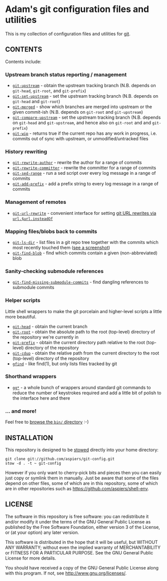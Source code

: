 # Adam's git configuration files and utilities

This is my collection of configuration files and utilities for
[git](http://git-scm.com/).

## CONTENTS

Contents include:

### Upstream branch status reporting / management

* [`git-upstream`](https://github.com/aspiers/git-config/blob/master/bin/git-upstream) - obtain the upstream tracking branch (N.B. depends on `git-head`, `git-root`, and `git-prefix`)
* [`git-set-upstream`](https://github.com/aspiers/git-config/blob/master/bin/git-set-upstream) - set the upstream tracking branch (N.B. depends on `git-head` and `git-root`)
* [`git-merged`](https://github.com/aspiers/git-config/blob/master/bin/git-merged) - show which branches are merged into upstream or the given commit-ish (N.B. depends on `git-root` and `git-upstream`)
* [`git-compare-upstream`](https://github.com/aspiers/git-config/blob/master/bin/git-compare-upstream) - set the upstream tracking branch (N.B. depends on `git-head` and `git-upstream`, and hence also on `git-root` and and `git-prefix`)
* [`git-wip`](https://github.com/aspiers/git-config/blob/master/bin/git-wip) - returns true if the current repo has any work in progress, i.e. commits out of sync with upstream, or unmodified/untracked files

### History rewriting

* [`git-rewrite-author`](https://github.com/aspiers/git-config/blob/master/bin/git-rewrite-author) - rewrite the author for a range of commits
* [`git-rewrite-committer`](https://github.com/aspiers/git-config/blob/master/bin/git-rewrite-committer) - rewrite the committer for a range of commits
* [`git-sed-range`](https://github.com/aspiers/git-config/blob/master/bin/git-sed-range) - run a sed script over every log message in a range of commits
* [`git-add-prefix`](https://github.com/aspiers/git-config/blob/master/bin/git-add-prefix) - add a prefix string to every log message in a range of commits

### Management of remotes

* [`git-url-rewrite`](https://github.com/aspiers/git-config/blob/master/bin/git-url-rewrite) - convenient interface for setting [git URL rewrites via `url.$url.insteadOf`](http://qa-rockstar.livejournal.com/9961.html)

### Mapping files/blobs back to commits

* [`git-ls-dir`](https://github.com/aspiers/git-config/blob/master/bin/git-ls-dir) - list files in a git repo tree together with the commits which most recently touched them ([see a screenshot](http://stackoverflow.com/a/8774800/179332))
* [`git-find-blob`](https://github.com/aspiers/git-config/blob/master/bin/git-find-blob) - find which commits contain a given (non-abbreviated) blob

### Sanity-checking submodule references

* [`git-find-missing-submodule-commits`](https://github.com/aspiers/git-config/blob/master/bin/git-find-missing-submodule-commits) - find dangling references to submodule commits

### Helper scripts

Little shell wrappers to make the git porcelain and higher-level scripts a little more beautiful.

* [`git-head`](https://github.com/aspiers/git-config/blob/master/bin/git-head) - obtain the current branch
* [`git-root`](https://github.com/aspiers/git-config/blob/master/bin/git-root) - obtain the absolute path to the root (top-level) directory of the repository we're currently in
* [`git-prefix`](https://github.com/aspiers/git-config/blob/master/bin/git-prefix) - obtain the current directory path relative to the root (top-level) directory of the repository
* [`git-cdup`](https://github.com/aspiers/git-config/blob/master/bin/git-cdup) - obtain the relative path from the current directory to the root (top-level) directory of the repository
* [`gfind`](https://github.com/aspiers/git-config/blob/master/bin/gfind) - like find(1), but only lists files tracked by git

### Shorthand wrappers

* [`gg*`](https://github.com/aspiers/git-config/tree/master/bin/) - a whole bunch of wrappers around standard git commands to reduce the number of keystrokes required and add a little bit of polish to the interface here and there

### ... and more!

Feel free to [browse the `bin/` directory](https://github.com/aspiers/git-config/tree/master/bin) :-)

## INSTALLATION

This repository is designed to be
[stowed](http://www.gnu.org/software/stow/) directly into your home
directory:

    git clone git://github.com/aspiers/git-config.git
    stow -d . -t ~ git-config

However if you only want to cherry-pick bits and pieces then you can
easily just copy or symlink them in manually.  Just be aware that some
of the files depend on other files, some of which are in this
repository, some of which are in other repositories such as
https://github.com/aspiers/shell-env.

## LICENSE

The software in this repository is free software: you can redistribute
it and/or modify it under the terms of the GNU General Public License
as published by the Free Software Foundation, either version 3 of the
License, or (at your option) any later version.

This software is distributed in the hope that it will be useful, but
WITHOUT ANY WARRANTY; without even the implied warranty of
MERCHANTABILITY or FITNESS FOR A PARTICULAR PURPOSE.  See the GNU
General Public License for more details.

You should have received a copy of the GNU General Public License
along with this program.  If not, see <http://www.gnu.org/licenses/>.
